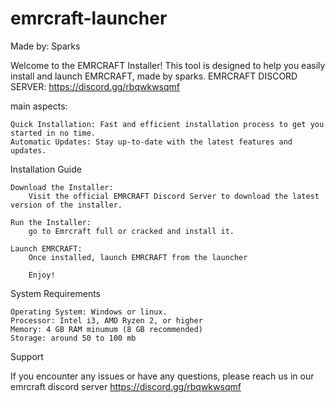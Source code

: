 # emrcraft-launcher
Made by: Sparks

Welcome to the EMRCRAFT Installer! This tool is designed to help you easily install and launch EMRCRAFT, made by sparks.
EMRCRAFT DISCORD SERVER: https://discord.gg/rbqwkwsqmf

main aspects:
    
    Quick Installation: Fast and efficient installation process to get you started in no time.
    Automatic Updates: Stay up-to-date with the latest features and updates.

Installation Guide

    Download the Installer:
        Visit the official EMRCRAFT Discord Server to download the latest version of the installer.

    Run the Installer:
        go to Emrcraft full or cracked and install it.

    Launch EMRCRAFT:
        Once installed, launch EMRCRAFT from the launcher

        Enjoy!

System Requirements

    Operating System: Windows or linux.
    Processor: Intel i3, AMD Ryzen 2, or higher
    Memory: 4 GB RAM minumum (8 GB recommended)
    Storage: around 50 to 100 mb

Support

If you encounter any issues or have any questions, please reach us in our emrcraft discord server https://discord.gg/rbqwkwsqmf
